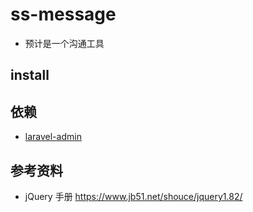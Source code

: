 # ss-message
* 预计是一个沟通工具

## install


## 依赖
* [laravel-admin](https://github.com/z-song/laravel-admin)


## 参考资料
* jQuery 手册 https://www.jb51.net/shouce/jquery1.82/
